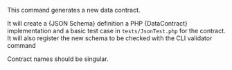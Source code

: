 This command generates a new data contract.

It will create a {JSON Schema} definition a PHP
{DataContract} implementation and a basic test
case in `tests/JsonTest.php` for the contract.
It will also register the new schema to be
checked with the CLI validator command

Contract names should be singular.
